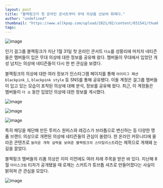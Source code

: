 ```yaml
---
layout: post
title: "블랙핑크가 첫 온라인 콘서트부터 무대 의상을 선보여 화제다."
author: "undefined"
thumbnail: "https://www.allkpop.com/upload/2021/02/content/031541/thumb/1612384865-image.png"
tags: 
---
```



![image](https://www.allkpop.com/upload/2021/02/content/031541/1612384865-image.png)

인기 걸그룹 블랙핑크가 지난 1월 31일 첫 온라인 콘서트 `더쇼`를 성황리에 마치자 네티즌들은 멤버들이 입은 무대 의상에 대한 정보를 공유해 왔다. 멤버들이 무대에서 입었던 개성 넘치는 의상에 네티즌들이 다시 한 번 관심을 보였다.

블랙핑크의 의상에 대한 여러 정보가 인스타그램 페이지를 통해 `아이미그 패션 blackpink_1`, `blackpink style` 등 SNS를 통해 공유됐다. 이들 계정은 걸그룹 멤버들이 입고 있는 모습이 포착된 의상에 대해 분석, 정보를 공유해 왔다. 최근, 이 계정들은 멤버들이 `더 쇼` 동안 입었던 의상에 대한 정보를 게시했다.

![image](https://www.allkpop.com/upload/2021/02/content/031552/1612385535-image.png)

![image](https://www.allkpop.com/upload/2021/02/content/031552/1612385539-image.png)

![image](https://www.allkpop.com/upload/2021/02/content/031552/1612385543-image.png)

특히 패딩을 재단해 만든 투피스 원피스와 레깅스가 브라톱으로 변신하는 등 다양한 명품 브랜드 의상으로 개편된 의상에 네티즌들의 관심이 쏠렸다. 한 온라인 커뮤니티에 올라온 콘텐츠로 `놀라운 개혁 실력을 보여준 블랙핑크의 스타일리스트`라는 제목으로 게재돼 눈길을 끌었다.

블랙핑크 멤버들의 리폼 의상은 이미 이전에도 여러 차례 주목을 받은 바 있다. 지난해 8월 `아이스크림` 티저가 공개됐을 때 로제는 스커트가 튜브톱 셔츠로 만들어졌다는 사실이 밝혀져 큰 관심을 모았다.

![image](https://www.allkpop.com/upload/2021/02/content/031557/1612385871-image.png)